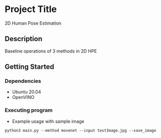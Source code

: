 # Project Title

2D Human Pose Estimation

## Description

Baseline operations of 3 methods in 2D HPE

## Getting Started

### Dependencies

* Ubuntu 20.04
* OpenVINO

### Executing program

* Example usage with sample image
```
python3 main.py --method movenet --input testImage.jpg --save_image
```